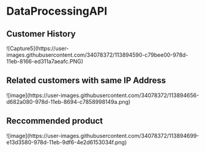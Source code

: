 # DataProcessingAPI
<h2>Customer History</h2>
![Capture5](https://user-images.githubusercontent.com/34078372/113894590-c79bee00-978d-11eb-8166-ed311a7aeafc.PNG)
<h2>Related customers with same IP Address</h2>
![image](https://user-images.githubusercontent.com/34078372/113894656-d682a080-978d-11eb-8694-c7858998149a.png)
<h2>Reccommended product</h2>
![image](https://user-images.githubusercontent.com/34078372/113894699-e13d3580-978d-11eb-9df6-4e2d6153034f.png)
